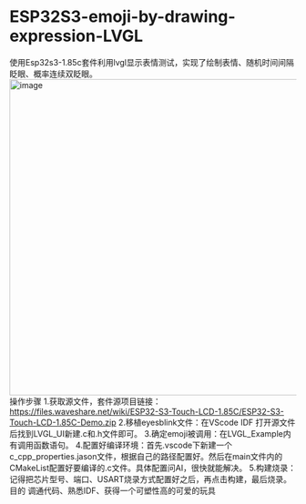# ESP32S3-emoji-by-drawing-expression-LVGL
使用Esp32s3-1.85c套件利用lvgl显示表情测试，实现了绘制表情、随机时间间隔眨眼、概率连续双眨眼。
<img width="510" height="556" alt="image" src="https://github.com/user-attachments/assets/417b158c-1191-4be2-9f00-189ab3d1d77d" />
操作步骤
1.获取源文件，套件源项目链接：https://files.waveshare.net/wiki/ESP32-S3-Touch-LCD-1.85C/ESP32-S3-Touch-LCD-1.85C-Demo.zip
2.移植eyesblink文件：在VScode IDF 打开源文件后找到LVGL_UI新建.c和.h文件即可。
3.确定emoji被调用：在LVGL_Example内有调用函数语句。
4.配置好编译环境：首先.vscode下新建一个c_cpp_properties.jason文件，根据自己的路径配置好。然后在main文件内的CMakeList配置好要编译的.c文件。具体配置问AI，很快就能解决。
5.构建烧录：记得把芯片型号、端口、USART烧录方式配置好之后，再点击构建，最后烧录。
目的
调通代码、熟悉IDF、获得一个可塑性高的可爱的玩具
